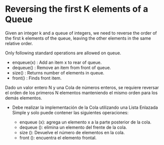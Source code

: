 # Reversing the first K elements of a Queue

Given an integer k and a queue of integers, we need to reverse the order of the first k elements of the queue, leaving the other elements 
in the same relative order.

Only following standard operations are allowed on queue.

* enqueue(x) : Add an item x to rear of queue.
* dequeue() : Remove an item from front of queue.
* size() : Returns number of elements in queue.
* front() : Finds front item.

Dado un valor entero N y una Cola de números enteros, se requiere reversar el orden de los primeros N elementos manteniendo el mismo orden 
para los demás elementos.
  * Debe realizar la implementación de la Cola utilizando una Lista Enlazada Simple y solo puede contener las siguientes operaciones:

    * enqueue (x): agrega un elemento x a la parte posterior de la cola.
    * dequeue (): elimina un elemento del frente de la cola.
    * size (): Devuelve el número de elementos en la cola.
    * front (): encuentra el elemento frontal.
